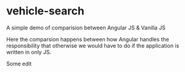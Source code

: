 vehicle-search
==============

A simple demo of comparision between Angular JS &amp; Vanilla JS

Here the comparsion happens between how Angular handles the responsibility that otherwise we would have to do 
if the application is written in only JS.

Some edit
